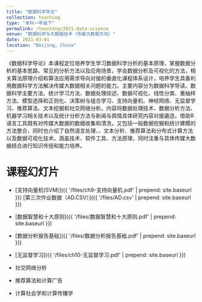 ```yaml
---
title: "数据科学导论"
collection: teaching
type: "本科一年级下"
permalink: /teaching/2021-data-science
venue: "数据科学与大数据技术（传媒大数据方向）"
date: 2021-03-01
location: "Beijing, China"
---
```


《数据科学导论》本课程定位培养学生学习数据科学分析的基本原理，掌握数据分析的基本思路、常见的分析方法以及应用场景，学会数据分析及可视化的方法，相关算法原理介绍和算法应用需求导向对接的垂直化课程体系设计，培养学生具备利用数据科学方法解决传媒大数据相关问题的能力。主要内容分为数据科学导读、数据科学主要方法、统计学习方法、数据处理综述、数据可视化、线性分类、重抽样方法、模型选择和正则化、决策树与组合学习、支持向量机、神经网络、无监督学习、推荐算法、文本挖掘和社交网络分析。内容将数据处理技术、数据分析方法、机器学习相关技术以及统计分析方法与新闻与舆情具体研究内容对接遴选，借助R语言工具既有对传媒大数据的数据收集和清洗，又包括一般数据挖掘和统计建模的方法整合，同时也介绍了自然语言处理、、文本分析、推荐算法和分布式计算方法以及数据可视化技术。涵盖技术、软件工具、方法原理，同时注重与具体传媒大数据结合进行知识传授和能力培养。


课程幻灯片
======

- [支持向量机(SVM)]({{ '/files/ch9-支持向量机.pdf' | prepend: site.baseurl }}) [第三次作业数据（AD.CSV）]({{ '/files/AD.csv' | prepend: site.baseurl }}) 

- [数据智慧和十大原则]({{ '/files/数据智慧和十大原则.pdf' | prepend: site.baseurl }})

- [数据分析报告基础]({{ '/files/数据分析报告基础.pdf' | prepend: site.baseurl }})

- [无监督学习]({{ '/files/ch10-无监督学习.pdf' | prepend: site.baseurl }})


- 社交网络分析

- 推荐算法和计算广告

- 计算社会学和计算传播学

